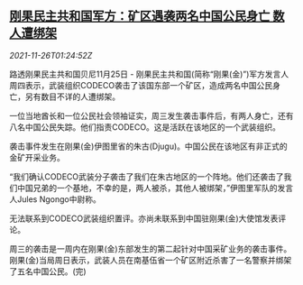 <!--1637890264000-->
[刚果民主共和国军方：矿区遇袭两名中国公民身亡 数人遭绑架](https://cn.reuters.com/article/congo-chinese-killed-1126-idCNKBS2IB02N)
------

<div><i>2021-11-26T01:24:52Z</i></div><p>路透刚果民主共和国贝尼11月25日 - 刚果民主共和国(简称“刚果(金)”)军方发言人周四表示，武装组织CODECO袭击了该国东部一个矿区，造成两名中国公民身亡，另有数目不详的人遭绑架。</p><p>一位当地酋长和一位公民社会领袖证实，周三发生袭击事件后，有两人身亡，还有八名中国公民失踪。他们指责CODECO。这是活跃在该地区的一个武装组织。</p><p>袭击事件发生在刚果(金)伊图里省的朱古(Djugu)。中国公民在该地区有非正式的金矿开采业务。</p><p>“我们确认CODECO武装分子袭击了我们在朱古地区的一个阵地。他们还袭击了我们中国兄弟的一个基地，不幸的是，两人被杀，其他人被绑架，”伊图里军队的发言人Jules Ngongo中尉称。</p><p>无法联系到CODECO武装组织置评。亦尚未联系到中国驻刚果(金)大使馆发表评论。</p><p>周三的袭击是一周内在刚果(金)东部发生的第二起针对中国采矿业务的袭击事件。刚果(金)当局周日表示，武装人员在南基伍省一个矿区附近杀害了一名警察并绑架了五名中国公民。(完)</p>
